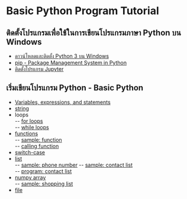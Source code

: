 # Basic Python Program Tutorial

## ติดตั้งโปรแกรมเพื่อใช้ในการเขียนโปรแกรมภาษา Python บน Windows
* [ดาวน์โหลดและติดตั้ง Python 3 บน Windows](https://github.com/mrolarik/basic-python/wiki/Download-and-Installing-Python3)
* [pip - Package Management System in Python](https://github.com/mrolarik/basic-python/wiki/pip-Package-Management-System-in-Python)
* [ติดตั้งโปรแกรม Jupyter](https://github.com/mrolarik/basic-python/wiki/Installing-Jupyter-Notebook)

## เริ่มเขียนโปรแกรม Python - Basic Python
- [Variables, expressions, and statements](https://github.com/mrolarik/basic-python/blob/master/variable.ipynb)
- [string](https://github.com/mrolarik/basic-python/blob/master/string.ipynb)
- loops  
  -- [for loops](https://github.com/mrolarik/basic-python/blob/master/for-loops.ipynb)  
  -- [while loops](https://github.com/mrolarik/basic-python/blob/master/while-loops.ipynb)  
- [functions](https://github.com/mrolarik/basic-python/blob/master/function.ipynb)  
  -- [sample: function](https://github.com/mrolarik/basic-python/blob/master/func/fn.py)  
  -- [calling function](https://github.com/mrolarik/basic-python/blob/master/func/calling_function.ipynb)
- [switch-case](https://github.com/mrolarik/basic-python/blob/master/switch-case.ipynb)
- [list](https://github.com/mrolarik/basic-python/blob/master/list.ipynb)  
  -- [sample: phone number](https://github.com/mrolarik/basic-python/blob/master/phone-number-list.py)
  -- [sample: contact list](https://github.com/mrolarik/basic-python/blob/master/list-example.py)  
  -- [program: contact list](https://github.com/mrolarik/basic-python/blob/master/contact-list.py)
- [numpy array](https://github.com/mrolarik/basic-python/blob/master/numpy-array.ipynb)  
  -- [sample: shopping list](https://github.com/mrolarik/basic-python/blob/master/shopping_list.py)
- [file](https://github.com/mrolarik/basic-python/blob/master/file.ipynb)  
